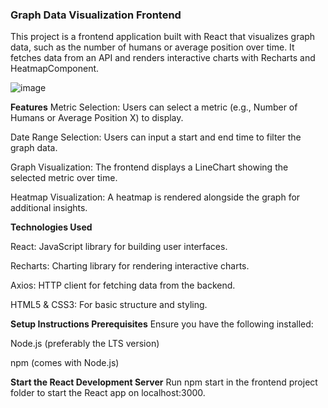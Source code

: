 ###  Graph Data Visualization Frontend
This project is a frontend application built with React that visualizes graph data, such as the number of humans or average position over time. It fetches data from an API and renders interactive charts with Recharts and HeatmapComponent.

![image](https://github.com/user-attachments/assets/815b5fad-9484-48f4-b347-cf73f0061939)

**Features**
Metric Selection: Users can select a metric (e.g., Number of Humans or Average Position X) to display.

Date Range Selection: Users can input a start and end time to filter the graph data.

Graph Visualization: The frontend displays a LineChart showing the selected metric over time.

Heatmap Visualization: A heatmap is rendered alongside the graph for additional insights.

**Technologies Used**

React: JavaScript library for building user interfaces.

Recharts: Charting library for rendering interactive charts.

Axios: HTTP client for fetching data from the backend.

HTML5 & CSS3: For basic structure and styling.

**Setup Instructions
Prerequisites**
Ensure you have the following installed:

Node.js (preferably the LTS version)

npm (comes with Node.js)

**Start the React Development Server**
Run npm start in the frontend project folder to start the React app on localhost:3000.
